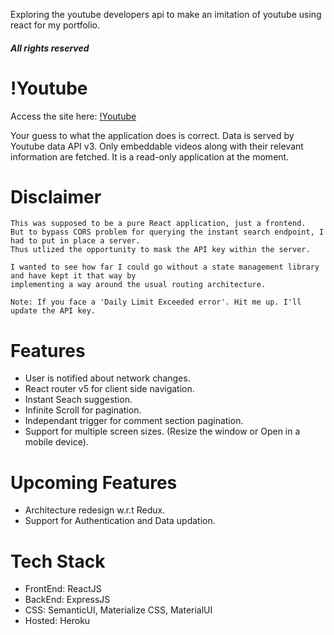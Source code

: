 Exploring the youtube developers api to make an imitation of youtube using react for my portfolio.

##### All rights reserved

# !Youtube

Access the site here: [!Youtube](https://notyoutube-007.herokuapp.com//)

Your guess to what the application does is correct. Data is served by Youtube data API v3.
Only embeddable videos along with their relevant information are fetched.
It is a read-only application at the moment.


# Disclaimer

```
This was supposed to be a pure React application, just a frontend. 
But to bypass CORS problem for querying the instant search endpoint, I had to put in place a server. 
Thus utlized the opportunity to mask the API key within the server.

I wanted to see how far I could go without a state management library and have kept it that way by 
implementing a way around the usual routing architecture.
```

```
Note: If you face a 'Daily Limit Exceeded error'. Hit me up. I'll update the API key.
```

# Features

- User is notified about network changes.
- React router v5 for client side navigation.
- Instant Seach suggestion.
- Infinite Scroll for pagination.
- Independant trigger for comment section pagination.
- Support for multiple screen sizes. (Resize the window or Open in a mobile device).

# Upcoming Features

- Architecture redesign w.r.t Redux.
- Support for Authentication and Data updation.


# Tech Stack

- FrontEnd: ReactJS
- BackEnd: ExpressJS
- CSS: SemanticUI, Materialize CSS, MaterialUI
- Hosted: Heroku
